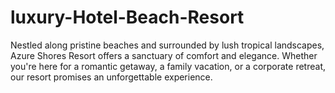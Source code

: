 # luxury-Hotel-Beach-Resort
Nestled along pristine beaches and surrounded by lush tropical landscapes, Azure Shores Resort offers a sanctuary of comfort and elegance. Whether you're here for a romantic getaway, a family vacation, or a corporate retreat, our resort promises an unforgettable experience. 

